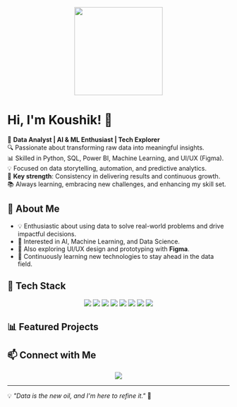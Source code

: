 <p align="center">
   <img src="https://your-image-link.com" width="200">
</p>

# Hi, I'm Koushik! 👋  

🚀 **Data Analyst | AI & ML Enthusiast | Tech Explorer**  
🔍 Passionate about transforming raw data into meaningful insights.  
📊 Skilled in Python, SQL, Power BI, Machine Learning, and UI/UX (Figma).  
💡 Focused on data storytelling, automation, and predictive analytics.  
💪 **Key strength**: Consistency in delivering results and continuous growth.  
📚 Always learning, embracing new challenges, and enhancing my skill set.  

## 📌 About Me  
- 💡 Enthusiastic about using data to solve real-world problems and drive impactful decisions.  
- 🎯 Interested in AI, Machine Learning, and Data Science.  
- 🎨 Also exploring UI/UX design and prototyping with **Figma**.  
- 🌱 Continuously learning new technologies to stay ahead in the data field.  

## 🔧 Tech Stack  
<p align="center">
  <img src="https://img.shields.io/badge/Python-3776AB?style=for-the-badge&logo=python&logoColor=white">
  <img src="https://img.shields.io/badge/SQL-4479A1?style=for-the-badge&logo=postgresql&logoColor=white">
  <img src="https://img.shields.io/badge/PowerBI-F2C811?style=for-the-badge&logo=powerbi&logoColor=black">
  <img src="https://img.shields.io/badge/Tableau-E97627?style=for-the-badge&logo=tableau&logoColor=white">
  <img src="https://img.shields.io/badge/Machine_Learning-FF6F00?style=for-the-badge&logo=scikitlearn&logoColor=white">
  <img src="https://img.shields.io/badge/Deep_Learning-764ABC?style=for-the-badge&logo=pytorch&logoColor=white">
  <img src="https://img.shields.io/badge/AI-008080?style=for-the-badge&logo=openai&logoColor=white">
  <img src="https://img.shields.io/badge/Figma-F24E1E?style=for-the-badge&logo=figma&logoColor=white">
</p>

## 📊 Featured Projects  

## 📫 Connect with Me  
<p align="center">
   <a href="https://www.linkedin.com/in/koushik-m-370b00253/">
      <img src="https://img.shields.io/badge/LinkedIn-0A66C2?style=for-the-badge&logo=linkedin&logoColor=white">
   </a>
</p>

---

💡 _"Data is the new oil, and I'm here to refine it."_ 🚀  
